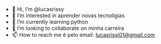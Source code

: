 - 👋 Hi, I’m @lucasrissy
- 👀 I’m interested in  aprender novas tecnoligias
- 🌱 I’m currently learning  python
- 💞️ I’m looking to collaborate on  minha carreira
- 📫 How to reach me  é pelo email: lucasrissi01@gmail.com

<!---
lucasrissy/lucasrissy is a ✨ special ✨ repository because its `README.md` (this file) appears on your GitHub profile.
You can click the Preview link to take a look at your changes.
--->
